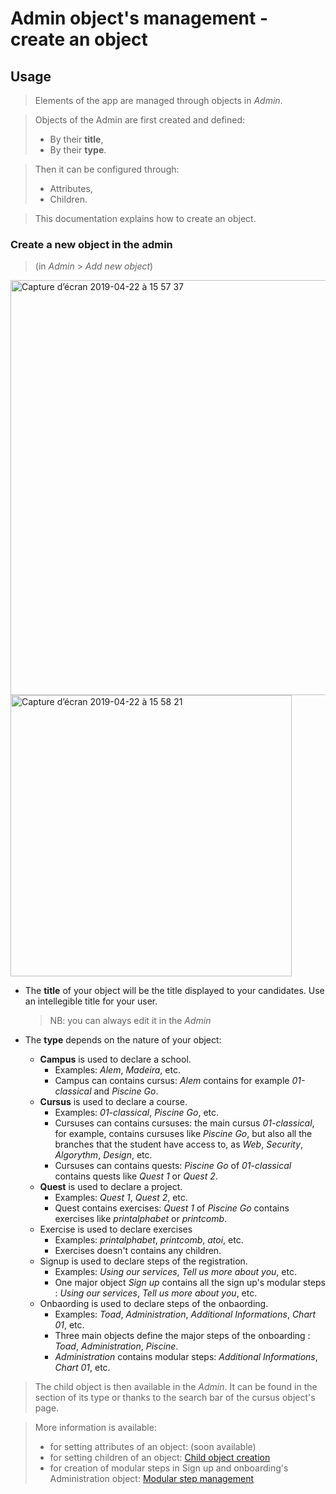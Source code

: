 # Admin object's management - create an object

## Usage
> Elements of the app are managed through objects in *Admin*.

> Objects of the Admin are first created and defined:
> * By their **title**,
> * By their **type**.

> Then it can be configured through:
> * Attributes,
> * Children.

> This documentation explains how to create an object. 

### Create a new object in the admin
> (in *Admin* > *Add new object*)

<img width="664" alt="Capture d’écran 2019-04-22 à 15 57 37" src="https://user-images.githubusercontent.com/35296671/56507169-6505a500-6518-11e9-89bb-04c7fd9b41ca.png">
<img width="450" alt="Capture d’écran 2019-04-22 à 15 58 21" src="https://user-images.githubusercontent.com/35296671/56507180-6afb8600-6518-11e9-97a5-4dcff8f0a069.png">


* The **title** of your object will be the title displayed to your candidates. Use an intellegible title for your user.
  > NB: you can always edit it in the *Admin*

* The **type** depends on the nature of your object:
  * **Campus** is used to declare a school.
    * Examples: *Alem*, *Madeira*, etc.
    * Campus can contains cursus: *Alem* contains for example *01-classical* and *Piscine Go*.
  * **Cursus** is used to declare a course. 
    * Examples: *01-classical*, *Piscine Go*, etc.
    * Cursuses can contains cursuses: the main cursus *01-classical*, for example, contains cursuses like *Piscine Go*, but also all the branches that the student have access to, as *Web*, *Security*, *Algorythm*, *Design*, etc.
    * Cursuses can contains quests: *Piscine Go* of *01-classical* contains quests like *Quest 1* or *Quest 2*.
  * **Quest** is used to declare a project.
    * Examples: *Quest 1*, *Quest 2*, etc.
    * Quest contains exercises: *Quest 1* of *Piscine Go* contains exercises like *printalphabet* or *printcomb*. 
  * Exercise is used to declare exercises
    * Examples: *printalphabet*, *printcomb*, *atoi*, etc.
    * Exercises doesn't contains any children.
  * Signup is used to declare steps of the registration.
    * Examples: *Using our services*, *Tell us more about you*, etc.
    * One major object *Sign up* contains all the sign up's modular steps : *Using our services*, *Tell us more about you*, etc.
  * Onbaording is used to declare steps of the onbaording.
    * Examples: *Toad*, *Administration*, *Additional Informations*, *Chart 01*, etc.
    * Three main objects define the major steps of the onboarding : *Toad*, *Administration*, *Piscine*.
    * *Administration* contains modular steps: *Additional Informations*, *Chart 01*, etc.

> The child object is then available in the *Admin*. It can be found in the section of its type or thanks to the search bar of the cursus object's page.

> More information is available:
> * for setting attributes of an object: (soon available)
> * for setting children of an object: [Child object creation](https://github.com/01-edu/public/blob/master/doc/child-object-creation.md) 
> * for creation of modular steps in Sign up and onboarding's Administration object: [Modular step management](https://github.com/01-edu/public/blob/master/doc/modular-steps-management.md)
